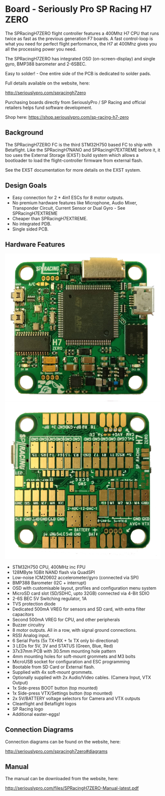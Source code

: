 # Board - Seriously Pro SP Racing H7 ZERO

The SPRacingH7ZERO flight controller features a 400Mhz H7 CPU that runs twice as fast as the previous generation F7 boards.
A fast control-loop is what you need for perfect flight performance, the H7 at 400Mhz gives you all the processing power you need.

The SPRacingH7ZERO has integrated OSD (on-screen-display) and single gyro, BMP388 barometer and 2-6SBEC.

Easy to solder! - One entire side of the PCB is dedicated to solder pads.
 
Full details available on the website, here:

http://seriouslypro.com/spracingh7zero

Purchasing boards directly from SeriouslyPro / SP Racing and official retailers helps fund software development.

Shop here: https://shop.seriouslypro.com/sp-racing-h7-zero

## Background

The SPRacingH7ZERO FC is the third STM32H750 based FC to ship with Betaflight.  Like the SPRacingH7NANO and SPRacingH7EXTREME before it, it too uses
the External Storage (EXST) build system which allows a bootloader to load the flight-controller firmware from external flash.

See the EXST documentation for more details on the EXST system.

## Design Goals

* Easy connection for 2 * 4in1 ESCs for 8 motor outputs.
* No premium hardware features like Microphone, Audio Mixer, Transponder Circuit, Current Sensor or Dual Gyro - See SPRacingH7EXTREME
* Cheaper than SPRacingH7EXTREME.
* No integrated PDB.
* Single sided PCB. 

## Hardware Features

![SPRacingH7ZERO top](images/spracingh7zero-pcb-top.jpg)
![SPRacingH7ZERO bottom](images/spracingh7zero-pcb-bottom.jpg)

* STM32H750 CPU, 400MHz inc FPU
* 128MByte 1GBit NAND flash via QuadSPI
* Low-noise ICM20602 accelerometer/gyro (connected via SPI)
* BMP388 Barometer (I2C + interrupt)
* OSD with customisable layout, profiles and configuration menu system
* MicroSD card slot (SD/SDHC, upto 32GB) connected via 4-Bit SDIO
* 2-6S BEC 5V Switching regulator, 1A
* TVS protection diode
* Dedicated 500mA VREG for sensors and SD card, with extra filter capacitors
* Second 500mA VREG for CPU, and other peripherals
* Buzzer circuitry
* 8 motor outputs.  All in a row, with signal ground connections.
* RSSI Analog input.
* 6 Serial Ports (5x TX+RX + 1x TX only bi-directional)
* 3 LEDs for 5V, 3V and STATUS (Green, Blue, Red)
* 37x37mm PCB with 30.5mm mounting hole pattern
* 4mm mounting holes for soft-mount grommets and M3 bolts
* MicroUSB socket for configuration and ESC programming
* Bootable from SD Card or External flash.
* Supplied with 4x soft-mount grommets.
* Optionally supplied with 2x Audio/Video cables. (Camera Input, VTX Output)
* 1x Side-press BOOT button (top mounted)
* 1x Side-press VTX/Settings button (top mounted)
* 2x 5V/BATTERY voltage selectors for Camera and VTX outputs
* Cleanflight and Betaflight logos
* SP Racing logo
* Additional easter-eggs!

## Connection Diagrams

Connection diagrams can be found on the website, here:

http://seriouslypro.com/spracingh7zero#diagrams


## Manual

The manual can be downloaded from the website, here:

http://seriouslypro.com/files/SPRacingH7ZERO-Manual-latest.pdf


